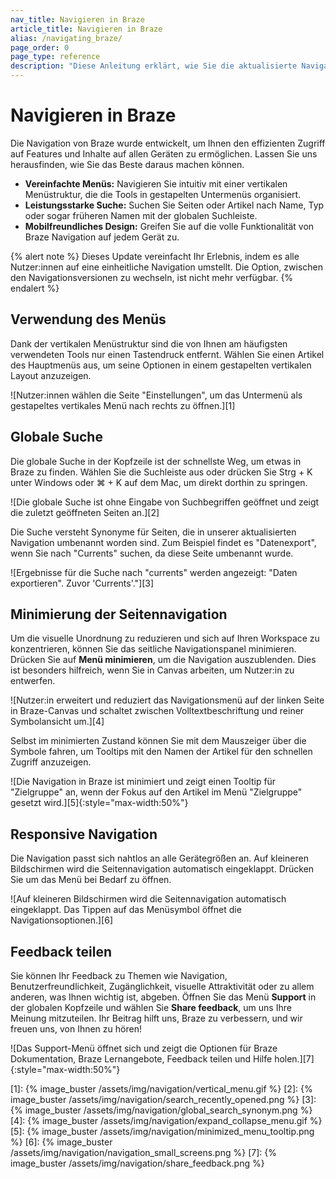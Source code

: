 ```yaml
---
nav_title: Navigieren in Braze
article_title: Navigieren in Braze
alias: /navigating_braze/
page_order: 0
page_type: reference
description: "Diese Anleitung erklärt, wie Sie die aktualisierte Navigation verwenden."
---
```


# Navigieren in Braze

Die Navigation von Braze wurde entwickelt, um Ihnen den effizienten Zugriff auf Features und Inhalte auf allen Geräten zu ermöglichen. Lassen Sie uns herausfinden, wie Sie das Beste daraus machen können.

- **Vereinfachte Menüs:** Navigieren Sie intuitiv mit einer vertikalen Menüstruktur, die die Tools in gestapelten Untermenüs organisiert.
- **Leistungsstarke Suche:** Suchen Sie Seiten oder Artikel nach Name, Typ oder sogar früheren Namen mit der globalen Suchleiste.
- **Mobilfreundliches Design:** Greifen Sie auf die volle Funktionalität von Braze Navigation auf jedem Gerät zu.

{% alert note %}
Dieses Update vereinfacht Ihr Erlebnis, indem es alle Nutzer:innen auf eine einheitliche Navigation umstellt. Die Option, zwischen den Navigationsversionen zu wechseln, ist nicht mehr verfügbar.
{% endalert %}

## Verwendung des Menüs

Dank der vertikalen Menüstruktur sind die von Ihnen am häufigsten verwendeten Tools nur einen Tastendruck entfernt. Wählen Sie einen Artikel des Hauptmenüs aus, um seine Optionen in einem gestapelten vertikalen Layout anzuzeigen. 

![Nutzer:innen wählen die Seite "Einstellungen", um das Untermenü als gestapeltes vertikales Menü nach rechts zu öffnen.][1]

## Globale Suche

Die globale Suche in der Kopfzeile ist der schnellste Weg, um etwas in Braze zu finden. Wählen Sie die Suchleiste aus oder drücken Sie Strg + K unter Windows oder ⌘ + K auf dem Mac, um direkt dorthin zu springen. 

![Die globale Suche ist ohne Eingabe von Suchbegriffen geöffnet und zeigt die zuletzt geöffneten Seiten an.][2]

Die Suche versteht Synonyme für Seiten, die in unserer aktualisierten Navigation umbenannt worden sind. Zum Beispiel findet es "Datenexport", wenn Sie nach "Currents" suchen, da diese Seite umbenannt wurde.

![Ergebnisse für die Suche nach "currents" werden angezeigt: "Daten exportieren". Zuvor 'Currents'."][3]

## Minimierung der Seitennavigation

Um die visuelle Unordnung zu reduzieren und sich auf Ihren Workspace zu konzentrieren, können Sie das seitliche Navigationspanel minimieren. Drücken Sie auf **Menü minimieren**, um die Navigation auszublenden. Dies ist besonders hilfreich, wenn Sie in Canvas arbeiten, um Nutzer:in zu entwerfen. 

![Nutzer:in erweitert und reduziert das Navigationsmenü auf der linken Seite in Braze-Canvas und schaltet zwischen Volltextbeschriftung und reiner Symbolansicht um.][4]

Selbst im minimierten Zustand können Sie mit dem Mauszeiger über die Symbole fahren, um Tooltips mit den Namen der Artikel für den schnellen Zugriff anzuzeigen.

![Die Navigation in Braze ist minimiert und zeigt einen Tooltip für "Zielgruppe" an, wenn der Fokus auf den Artikel im Menü "Zielgruppe" gesetzt wird.][5]{:style="max-width:50%"}

## Responsive Navigation

Die Navigation passt sich nahtlos an alle Gerätegrößen an. Auf kleineren Bildschirmen wird die Seitennavigation automatisch eingeklappt. Drücken Sie <i class="fa-solid fa-bars" aria-label="Navigationsmenü öffnen"></i> um das Menü bei Bedarf zu öffnen. 

![Auf kleineren Bildschirmen wird die Seitennavigation automatisch eingeklappt. Das Tippen auf das Menüsymbol öffnet die Navigationsoptionen.][6]

## Feedback teilen

Sie können Ihr Feedback zu Themen wie Navigation, Benutzerfreundlichkeit, Zugänglichkeit, visuelle Attraktivität oder zu allem anderen, was Ihnen wichtig ist, abgeben. Öffnen Sie das Menü **Support** in der globalen Kopfzeile und wählen Sie **Share feedback**, um uns Ihre Meinung mitzuteilen. Ihr Beitrag hilft uns, Braze zu verbessern, und wir freuen uns, von Ihnen zu hören!

![Das Support-Menü öffnet sich und zeigt die Optionen für Braze Dokumentation, Braze Lernangebote, Feedback teilen und Hilfe holen.][7]{:style="max-width:50%"}

[1]: {% image_buster /assets/img/navigation/vertical_menu.gif %}
[2]: {% image_buster /assets/img/navigation/search_recently_opened.png %}
[3]: {% image_buster /assets/img/navigation/global_search_synonym.png %}
[4]: {% image_buster /assets/img/navigation/expand_collapse_menu.gif %}
[5]: {% image_buster /assets/img/navigation/minimized_menu_tooltip.png %}
[6]: {% image_buster /assets/img/navigation/navigation_small_screens.png %}
[7]: {% image_buster /assets/img/navigation/share_feedback.png %}
